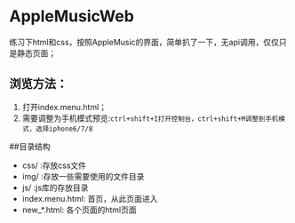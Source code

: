 # AppleMusicWeb
练习下html和css，按照AppleMusic的界面，简单扒了一下，无api调用，仅仅只是静态页面；

## 浏览方法：
1. 打开index.menu.html；
2. 需要调整为手机模式预览:`ctrl+shift+I打开控制台，ctrl+shift+M调整到手机模式，选择iphone6/7/8`

##目录结构
+ css/ :存放css文件
+ img/ :存放一些需要使用的文件目录
+ js/ :js库的存放目录
+ index.menu.html: 首页，从此页面进入
+ new_\*.html: 各个页面的html页面
